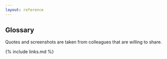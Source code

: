 ```yaml
---
layout: reference
---
```


## Glossary

Quotes and screenshots are taken from colleagues that are willing to share. 

{% include links.md %}
